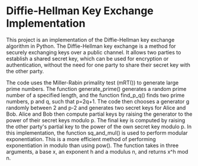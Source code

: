 # Diffie-Hellman Key Exchange Implementation

This project is an implementation of the Diffie-Hellman key exchange algorithm in Python. The Diffie-Hellman key exchange is a method for securely exchanging keys over a public channel. It allows two parties to establish a shared secret key, which can be used for encryption or authentication, without the need for one party to share their secret key with the other party.

The code uses the Miller-Rabin primality test (mRT()) to generate large prime numbers. The function generate_prime() generates a random prime number of a specified length, and the function find_p_q() finds two prime numbers, p and q, such that p=2q+1. The code then chooses a generator g randomly between 2 and p-2 and generates two secret keys for Alice and Bob. Alice and Bob then compute partial keys by raising the generator to the power of their secret keys modulo p. The final key is computed by raising the other party's partial key to the power of the own secret key modulo p. In this implementation, the function sq_and_mul() is used to perform modular exponentiation. This is a more efficient method of performing exponentiation in modulo than using pow(). The function takes in three arguments, a base x, an exponent h and a modulus n, and returns x^h mod n.
